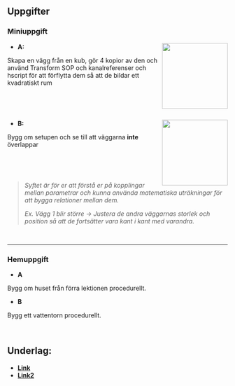 ## Uppgifter


### Miniuppgift

<img src="https://github.com/user-attachments/assets/3a5004ed-0dc7-45c6-a55d-576d01a94db3" align="right" width="150">

* **A:**

Skapa en vägg från en kub, gör 4 kopior av den och använd Transform SOP och kanalreferenser och hscript för att förflytta dem så att de bildar ett kvadratiskt rum

&nbsp;

&nbsp;

<img src="https://github.com/user-attachments/assets/6ca97bca-e257-49ff-bef6-7dd7d11b0076" align="right" width="150">

* **B:**

Bygg om setupen och se till att väggarna **inte** överlappar

&nbsp;

&nbsp;

>*Syftet är för er att förstå er på kopplingar mellan parametrar och kunna använda matematiska uträkningar för att bygga relationer mellan dem.*
>
>*Ex. Vägg 1 blir större -> Justera de andra väggarnas storlek och position så att de fortsätter vara kant i kant med varandra.*

&nbsp;

___

### Hemuppgift

* **A**

Bygg om huset från förra lektionen procedurellt.

* **B**

Bygg ett vattentorn procedurellt.


&nbsp;

## Underlag:
- [**Link**](https://play.cplegacy.com/)
- [**Link2**](https://play.cplegacy.com/)
